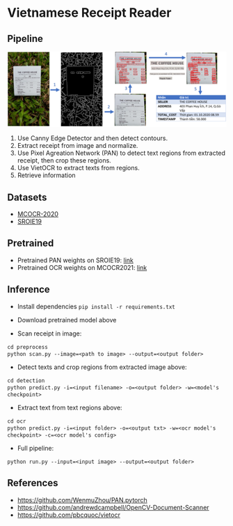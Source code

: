 # Vietnamese Receipt Reader 

## Pipeline

![Alt Text](fullpipeline.PNG)

1. Use Canny Edge Detector and then detect contours.
2. Extract receipt from image and normalize.
3. Use Pixel Agreation Network (PAN) to detect text regions from extracted receipt, then crop these regions.
4. Use VietOCR to extract texts from regions.
5. Retrieve information

## Datasets
- [MCOCR-2020](https://drive.google.com/file/d/1cyEGMVcEkquduJp3ewGq9Q4SyliX0bfB/view?usp=sharing)
- [SROIE19](https://drive.google.com/drive/folders/1jdFA0yg8uw15scux8O73qs6c5fr1cUff?usp=sharing)

## Pretrained
- Pretrained PAN weights on SROIE19: [link](https://drive.google.com/file/d/1NIIGWdGdCD9c2TPqyPoiRao2tR69BXgN/view?usp=sharing)
- Pretrained OCR weights on MCOCR2021: [link](https://drive.google.com/drive/folders/1JgCVtxA8hfUl1E4JqS3moPB_7b8lhL0w?usp=sharing)

## Inference
- Install dependencies
```pip install -r requirements.txt```

- Download pretrained model above
- Scan receipt in image:
```
cd preprocess
python scan.py --image=<path to image> --output=<output folder>
```

- Detect texts and crop regions from extracted image above:
```
cd detection
python predict.py -i=<input filename> -o=<output folder> -w=<model's checkpoint>
```

- Extract text from text regions above:
```
cd ocr
python predict.py -i=<input folder> -o=<output txt> -w=<ocr model's checkpoint> -c=<ocr model's config>
```

- Full pipeline:
```
python run.py --input=<input image> --output=<output folder>
```

## References
- https://github.com/WenmuZhou/PAN.pytorch
- https://github.com/andrewdcampbell/OpenCV-Document-Scanner
- https://github.com/pbcquoc/vietocr

